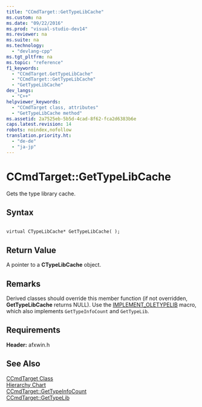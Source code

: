 ```yaml
---
title: "CCmdTarget::GetTypeLibCache"
ms.custom: na
ms.date: "09/22/2016"
ms.prod: "visual-studio-dev14"
ms.reviewer: na
ms.suite: na
ms.technology: 
  - "devlang-cpp"
ms.tgt_pltfrm: na
ms.topic: "reference"
f1_keywords: 
  - "CCmdTarget.GetTypeLibCache"
  - "CCmdTarget::GetTypeLibCache"
  - "GetTypeLibCache"
dev_langs: 
  - "C++"
helpviewer_keywords: 
  - "CCmdTarget class, attributes"
  - "GetTypeLibCache method"
ms.assetid: 2a7525eb-5b5d-4cad-8f62-fca2d6383b6e
caps.latest.revision: 14
robots: noindex,nofollow
translation.priority.ht: 
  - "de-de"
  - "ja-jp"
---
```

# CCmdTarget::GetTypeLibCache
Gets the type library cache.  
  
## Syntax  
  
```  
  
virtual CTypeLibCache* GetTypeLibCache( );  
```  
  
## Return Value  
 A pointer to a **CTypeLibCache** object.  
  
## Remarks  
 Derived classes should override this member function (if not overridden, **GetTypeLibCache** returns NULL). Use the [IMPLEMENT_OLETYPELIB](../vs140/implement_oletypelib.md) macro, which also implements `GetTypeInfoCount` and `GetTypeLib`.  
  
## Requirements  
 **Header:** afxwin.h  
  
## See Also  
 [CCmdTarget Class](../vs140/ccmdtarget-class.md)   
 [Hierarchy Chart](../vs140/hierarchy-chart.md)   
 [CCmdTarget::GetTypeInfoCount](../vs140/ccmdtarget--gettypeinfocount.md)   
 [CCmdTarget::GetTypeLib](../vs140/ccmdtarget--gettypelib.md)